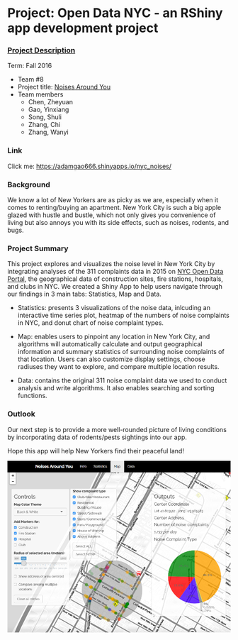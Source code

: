 # Project: Open Data NYC - an RShiny app development project
### [Project Description](doc/project2_desc.md)

Term: Fall 2016

+ Team #8
+ Project title: [Noises Around You](https://adamgao666.shinyapps.io/nyc_noises/)
+ Team members
	+ Chen, Zheyuan
	+ Gao, Yinxiang
	+ Song, Shuli
	+ Zhang, Chi
	+ Zhang, Wanyi

### Link

Click me: https://adamgao666.shinyapps.io/nyc_noises/

### Background
    
   We know a lot of New Yorkers are as picky as we are, especially when it comes to renting/buying an apartment. New York City is such a big apple glazed with hustle and bustle, which not only gives you convenience of living but also annoys you with its side effects, such as noises, rodents, and bugs.
   
### Project Summary
   
   This project explores and visualizes the noise level in New York City by integrating analyses of the 311 complaints data in 2015 on [NYC Open Data Portal](https://nycopendata.socrata.com/Social-Services/311-Service-Requests-from-2010-to-Present/erm2-nwe9), the geographical data of construction sites, fire stations, hospitals, and clubs in NYC. We created a Shiny App to help users navigate through our findings in 3 main tabs: Statistics, Map and Data. 

   + Statistics: 
   presents 3 visualizations of the noise data, inlcuding an interactive time series plot, heatmap of the numbers of noise complaints in NYC, and donut chart of noise complaint types.
   
   + Map: 
   enables users to pinpoint any location in New York City, and algorithms will automatically calculate and output geographical information and summary statistics of surrounding noise complaints of that location. Users can also customize display settings, choose radiuses they want to explore, and compare multiple location results.
   
   + Data: 
   contains the original 311 noise complaint data we used to conduct analysis and write algorithms. It also enables searching and sorting functions.
	   
### Outlook
Our next step is to provide a more well-rounded picture of living conditions by incorporating data of rodents/pests sightings into our app. 
    
Hope this app will help New Yorkers find their peaceful land!


![screenshot](doc/Screenshot_temp.png)


